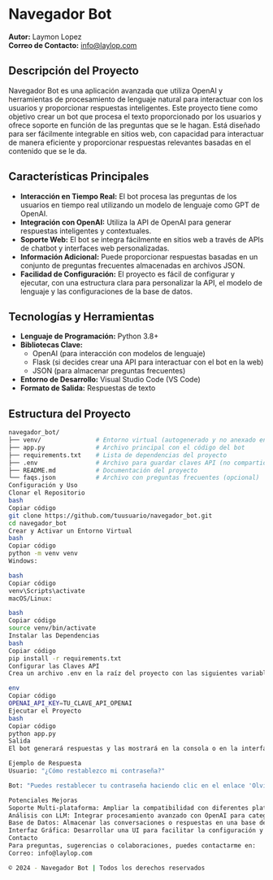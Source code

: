 # Navegador Bot

**Autor:** Laymon Lopez  
**Correo de Contacto:** info@laylop.com

## Descripción del Proyecto

Navegador Bot es una aplicación avanzada que utiliza OpenAI y herramientas de procesamiento de lenguaje natural para interactuar con los usuarios y proporcionar respuestas inteligentes. Este proyecto tiene como objetivo crear un bot que procesa el texto proporcionado por los usuarios y ofrece soporte en función de las preguntas que se le hagan. Está diseñado para ser fácilmente integrable en sitios web, con capacidad para interactuar de manera eficiente y proporcionar respuestas relevantes basadas en el contenido que se le da.

## Características Principales

- **Interacción en Tiempo Real:** El bot procesa las preguntas de los usuarios en tiempo real utilizando un modelo de lenguaje como GPT de OpenAI.
- **Integración con OpenAI:** Utiliza la API de OpenAI para generar respuestas inteligentes y contextuales.
- **Soporte Web:** El bot se integra fácilmente en sitios web a través de APIs de chatbot y interfaces web personalizadas.
- **Información Adicional:** Puede proporcionar respuestas basadas en un conjunto de preguntas frecuentes almacenadas en archivos JSON.
- **Facilidad de Configuración:** El proyecto es fácil de configurar y ejecutar, con una estructura clara para personalizar la API, el modelo de lenguaje y las configuraciones de la base de datos.

## Tecnologías y Herramientas

- **Lenguaje de Programación:** Python 3.8+
- **Bibliotecas Clave:**
  - OpenAI (para interacción con modelos de lenguaje)
  - Flask (si decides crear una API para interactuar con el bot en la web)
  - JSON (para almacenar preguntas frecuentes)
- **Entorno de Desarrollo:** Visual Studio Code (VS Code)
- **Formato de Salida:** Respuestas de texto

## Estructura del Proyecto

```bash
navegador_bot/
├── venv/               # Entorno virtual (autogenerado y no anexado en el repositorio)
├── app.py              # Archivo principal con el código del bot
├── requirements.txt    # Lista de dependencias del proyecto
├── .env                # Archivo para guardar claves API (no compartido en repositorios)
├── README.md           # Documentación del proyecto
└── faqs.json           # Archivo con preguntas frecuentes (opcional)
Configuración y Uso
Clonar el Repositorio
bash
Copiar código
git clone https://github.com/tuusuario/navegador_bot.git
cd navegador_bot
Crear y Activar un Entorno Virtual
bash
Copiar código
python -m venv venv
Windows:

bash
Copiar código
venv\Scripts\activate
macOS/Linux:

bash
Copiar código
source venv/bin/activate
Instalar las Dependencias
bash
Copiar código
pip install -r requirements.txt
Configurar las Claves API
Crea un archivo .env en la raíz del proyecto con las siguientes variables:

env
Copiar código
OPENAI_API_KEY=TU_CLAVE_API_OPENAI
Ejecutar el Proyecto
bash
Copiar código
python app.py
Salida
El bot generará respuestas y las mostrará en la consola o en la interfaz web, dependiendo de cómo lo configures. En el caso de usar un archivo JSON de preguntas frecuentes (faqs.json), el bot también puede responder con esas respuestas predefinidas.

Ejemplo de Respuesta
Usuario: "¿Cómo restablezco mi contraseña?"

Bot: "Puedes restablecer tu contraseña haciendo clic en el enlace 'Olvidé mi contraseña' en la página de inicio de sesión."

Potenciales Mejoras
Soporte Multi-plataforma: Ampliar la compatibilidad con diferentes plataformas como Facebook Messenger, Slack o WhatsApp.
Análisis con LLM: Integrar procesamiento avanzado con OpenAI para categorizar o resumir datos.
Base de Datos: Almacenar las conversaciones o respuestas en una base de datos relacional o NoSQL para análisis posteriores.
Interfaz Gráfica: Desarrollar una UI para facilitar la configuración y visualización de resultados.
Contacto
Para preguntas, sugerencias o colaboraciones, puedes contactarme en:
Correo: info@laylop.com

© 2024 - Navegador Bot | Todos los derechos reservados
```
